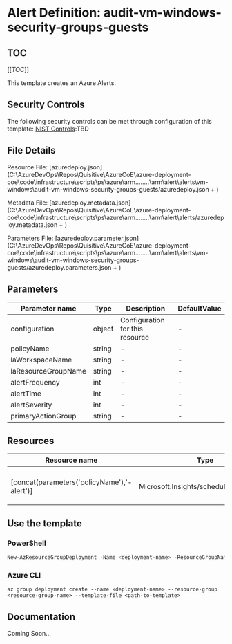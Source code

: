 # Alert Definition: audit-vm-windows-security-groups-guests

## TOC

[[_TOC_]]


This template creates an Azure Alerts.

## Security Controls

The following security controls can be met through configuration of this template:
      [NIST Controls](security-controls.md):TBD

## File Details

Resource File: [azuredeploy.json](C:\AzureDevOps\Repos\Quisitive\AzureCoE\azure-deployment-coe\code\infrastructure\scripts\ps\azure\arm\..\..\..\..\arm\alert\alerts\vm-windows\audit-vm-windows-security-groups-guests/azuredeploy.json + )

Metadata File: [azuredeploy.metadata.json](C:\AzureDevOps\Repos\Quisitive\AzureCoE\azure-deployment-coe\code\infrastructure\scripts\ps\azure\arm\..\..\..\..\arm\alert\alerts/azuredeploy.metadata.json + )

Parameters File: [azuredeploy.parameter.json](C:\AzureDevOps\Repos\Quisitive\AzureCoE\azure-deployment-coe\code\infrastructure\scripts\ps\azure\arm\..\..\..\..\arm\alert\alerts\vm-windows\audit-vm-windows-security-groups-guests/azuredeploy.parameters.json + )

## Parameters

Parameter name | Type | Description | DefaultValue
-------------- | ---- | ----------- | ------------
configuration  | object | Configuration for this resource | -
policyName     | string | -           | -
laWorkspaceName | string | -           | -
laResourceGroupName | string | -           | -
alertFrequency | int  | -           | -
alertTime      | int  | -           | -
alertSeverity  | int  | -           | -
primaryActionGroup | string | -           | -

## Resources

Resource name | Type | ApiVersion
------------- | ---- | ----------
              |      |
              |      |
              |      |
              |      |
[concat(parameters('policyName'),'-alert')] | Microsoft.Insights/scheduledQueryRules | 2018-04-16
              |      |
              |      |
              |      |

## Use the template

### PowerShell

```powershell
New-AzResourceGroupDeployment -Name <deployment-name> -ResourceGroupName <resource-group-name> -TemplateFile <path-to-template>
```

### Azure CLI

```text
az group deployment create --name <deployment-name> --resource-group <resource-group-name> --template-file <path-to-template>
```

## Documentation

Coming Soon...
